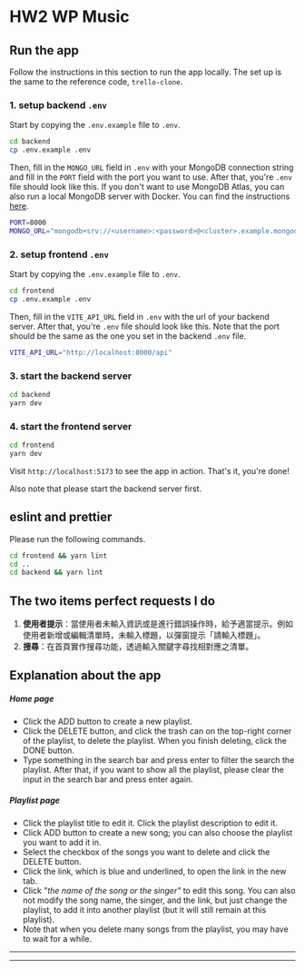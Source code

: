 # HW2 WP Music

## Run the app

Follow the instructions in this section to run the app locally. The set up is the same to the reference code, `trello-clone`.

### 1. setup backend `.env`

Start by copying the `.env.example` file to `.env`.

```bash
cd backend
cp .env.example .env
```

Then, fill in the `MONGO_URL` field in `.env` with your MongoDB connection string and fill in the `PORT` field with the port you want to use. After that, you're `.env` file should look like this. If you don't want to use MongoDB Atlas, you can also run a local MongoDB server with Docker. You can find the instructions [here](https://hub.docker.com/_/mongo).

```bash
PORT=8000
MONGO_URL="mongodb+srv://<username>:<password>@<cluster>.example.mongodb.net/?retryWrites=true&w=majority"
```

### 2. setup frontend `.env`

Start by copying the `.env.example` file to `.env`.

```bash
cd frontend
cp .env.example .env
```

Then, fill in the `VITE_API_URL` field in `.env` with the url of your backend server. After that, you're `.env` file should look like this. Note that the port should be the same as the one you set in the backend `.env` file.

```bash
VITE_API_URL="http://localhost:8000/api"
```

### 3. start the backend server

```bash
cd backend
yarn dev
```

### 4. start the frontend server

```bash
cd frontend
yarn dev
```

Visit `http://localhost:5173` to see the app in action. That's it, you're done!

Also note that please start the backend server first.

## eslint and prettier

Please run the following commands.

```bash
cd frontend && yarn lint
cd ..
cd backend && yarn lint
```

## The two items perfect requests I do

1. **使用者提示**：當使用者未輸入資訊或是進行錯誤操作時，給予適當提示。例如使用者新增或編輯清單時，未輸入標題，以彈窗提示「請輸入標題」。
2. **搜尋**：在首頁實作搜尋功能，透過輸入關鍵字尋找相對應之清單。

## Explanation about the app

##### Home page

* Click the ADD button to create a new playlist.
* Click the DELETE button, and click the trash can on the top-right corner of the playlist, to delete the playlist. When you finish deleting, click the DONE button.
* Type something in the search bar and press enter to filter the search the playlist. After that, if you want to show all the playlist, please clear the input in the search bar and press enter again.

##### Playlist page

* Click the playlist title to edit it. Click the playlist description to edit it.
* Click ADD button to create a new song; you can also choose the playlist you want to add it in.
* Select the checkbox of the songs you want to delete and click the DELETE button.
* Click the link, which is blue and underlined, to open the link in the new tab.
* Click "*the name of the song or the singer"* to edit this song. You can also not modify the song name, the singer, and the link, but just change the playlist, to add it into another playlist (but it will still remain at this playlist).
* Note that when you delete many songs from the playlist, you may have to wait for a while.

---

---
